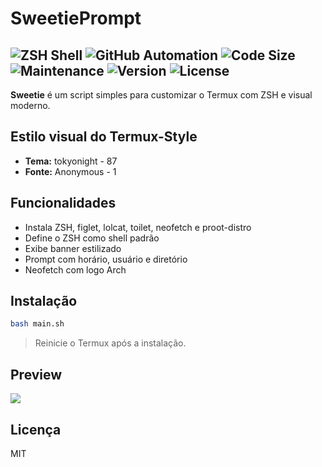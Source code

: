 # SweetiePrompt

![ZSH Shell](https://img.shields.io/badge/ZSH%20Shell-Power%20Terminal-00C853?style=for-the-badge&logo=gnubash&logoColor=white&labelColor=00C853)
![GitHub Automation](https://img.shields.io/badge/GitHub%20Automation-Workflow-6200EA?style=for-the-badge&logo=github&logoColor=white&labelColor=6200EA)
![Code Size](https://img.shields.io/badge/Code%20Size-Tiny%204KB-F50057?style=for-the-badge&logo=databricks&logoColor=white&labelColor=F50057)
![Maintenance](https://img.shields.io/badge/Maintenance-Active-FFD600?style=for-the-badge&logo=dependabot&logoColor=black&labelColor=FFD600)
![Version](https://img.shields.io/badge/Version-1.0.0-00B0FF?style=for-the-badge&logo=semver&logoColor=white&labelColor=00B0FF)
![License](https://img.shields.io/badge/License-MIT-FF6D00?style=for-the-badge&logo=opensourceinitiative&logoColor=white&labelColor=FF6D00)
---

**Sweetie** é um script simples para customizar o Termux com ZSH e visual moderno.

## Estilo visual do Termux-Style

- **Tema:** tokyonight - 87
- **Fonte:** Anonymous - 1

## Funcionalidades

- Instala ZSH, figlet, lolcat, toilet, neofetch e proot-distro
- Define o ZSH como shell padrão
- Exibe banner estilizado
- Prompt com horário, usuário e diretório
- Neofetch com logo Arch

## Instalação

```bash
bash main.sh
```

> Reinicie o Termux após a instalação.

## Preview
![](https://raw.githubusercontent.com/v0ic32/SweetiePrompt-Termux/refs/heads/main/Imagem/Screenshot_2025-05-05-00-15-27-131.png)


## Licença

MIT
